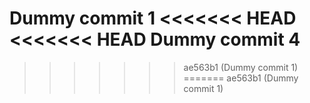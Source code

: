 Dummy commit 1
<<<<<<< HEAD
<<<<<<< HEAD
Dummy commit 4
=======
>>>>>>> ae563b1 (Dummy commit 1)
=======
>>>>>>> ae563b1 (Dummy commit 1)
